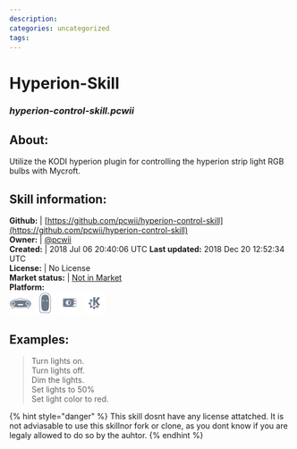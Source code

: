 ```yaml
--- 
description: 
categories: uncategorized   
tags:   
---
```


# Hyperion-Skill  
### _hyperion-control-skill.pcwii_  
## About:  
Utilize the KODI hyperion plugin for controlling the hyperion strip light RGB bulbs with Mycroft.

## Skill information:  
**Github:** | [https://github.com/pcwii/hyperion-control-skill](https://github.com/pcwii/hyperion-control-skill)  
**Owner:** | [@pcwii](https://github.com/pcwii)  
**Created:** | 2018 Jul 06 20:40:06 UTC  **Last updated:** 2018 Dec 20 12:52:34 UTC  
**License:** | No License  
**Market status:** | [Not in Market](https://market.mycroft.ai/skill/)  
**Platform:**  
 ![](../.gitbook/assets/mark-1-icon.png)  ![](../.gitbook/assets/mark-2-icon.png)  ![](../.gitbook/assets/picroft-icon.png)  ![](../.gitbook/assets/kde.png)   
## Examples:  
> Turn lights on.  
> Turn lights off.  
> Dim the lights.  
> Set lights to 50%  
> Set light color to red.  
  
{% hint style="danger" %}
This skill dosnt have any license attatched. It is not adviasable to use this skillnor fork or clone, as you dont know if you are legaly allowed to do so by the auhtor.
{% endhint %}
